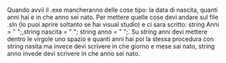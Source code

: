 Quando avvii il .exe mancheranno delle cose tipo: la data di nascita, quanti anni hai e in che anno sei nato.
Per mettere quelle cose devi andare sul file .sln (lo puoi aprire soltanto se hai visual studio) e ci sara scritto: string Anni = " ";,string nascita = "  ";  string anno = " ";.
Su string anni devi mettere dentro le virgole uno spazio e quanti anni hai poi la stessa procedura con string nasita ma invece devi scrivere in che giorno e mese sai nato, string anno invede devi scrivere in che anno sei nato.
